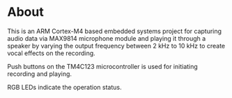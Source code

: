 # About
This is an ARM Cortex-M4 based embedded systems project for capturing audio data via MAX9814 microphone module and playing it through a speaker by varying the output frequency between 2 kHz to 10 kHz to create vocal effects on the recording. 

Push buttons on the TM4C123 microcontroller is used for initiating recording and playing. 

RGB LEDs indicate the operation status.  
